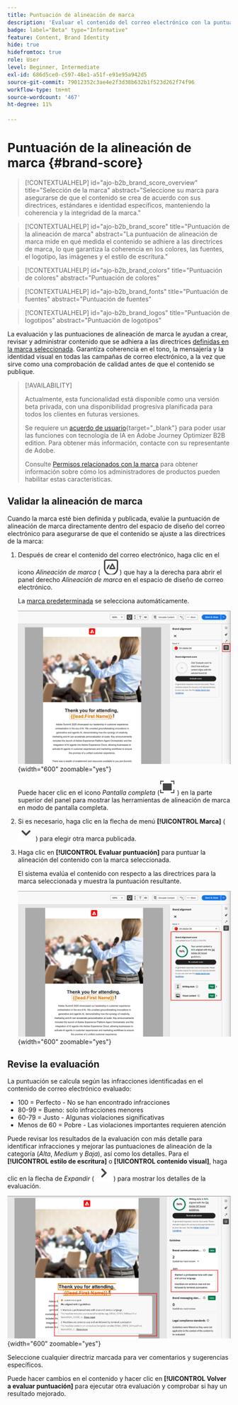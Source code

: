 ```yaml
---
title: Puntuación de alineación de marca
description: 'Evaluar el contenido del correo electrónico con la puntuación de alineación de marca: valide los colores, las fuentes, los logotipos y el estilo de escritura en las directrices de marca en Journey Optimizer B2B edition.'
badge: label="Beta" type="Informative"
feature: Content, Brand Identity
hide: true
hidefromtoc: true
role: User
level: Beginner, Intermediate
exl-id: 686d5ce0-c597-48e1-a51f-e91e95a942d5
source-git-commit: 79012352c3ae4e2f3d38b632b1f523d262f74f96
workflow-type: tm+mt
source-wordcount: '467'
ht-degree: 11%

---
```


# Puntuación de la alineación de marca {#brand-score}

>[!CONTEXTUALHELP]
>id="ajo-b2b_brand_score_overview"
>title="Selección de la marca"
>abstract="Seleccione su marca para asegurarse de que el contenido se crea de acuerdo con sus directrices, estándares e identidad específicos, manteniendo la coherencia y la integridad de la marca."

>[!CONTEXTUALHELP]
>id="ajo-b2b_brand_score"
>title="Puntuación de la alineación de marca"
>abstract="La puntuación de alineación de marca mide en qué medida el contenido se adhiere a las directrices de marca, lo que garantiza la coherencia en los colores, las fuentes, el logotipo, las imágenes y el estilo de escritura."

>[!CONTEXTUALHELP]
>id="ajo-b2b_brand_colors"
>title="Puntuación de colores"
>abstract="Puntuación de colores"

>[!CONTEXTUALHELP]
>id="ajo-b2b_brand_fonts"
>title="Puntuación de fuentes"
>abstract="Puntuación de fuentes"

>[!CONTEXTUALHELP]
>id="ajo-b2b_brand_logos"
>title="Puntuación de logotipos"
>abstract="Puntuación de logotipos"

La evaluación y las puntuaciones de alineación de marca le ayudan a crear, revisar y administrar contenido que se adhiera a las directrices [definidas en la marca seleccionada](./brands-manage-create.md#brand-definitions). Garantiza coherencia en el tono, la mensajería y la identidad visual en todas las campañas de correo electrónico, a la vez que sirve como una comprobación de calidad antes de que el contenido se publique.

>[!AVAILABILITY]
>
>Actualmente, esta funcionalidad está disponible como una versión beta privada, con una disponibilidad progresiva planificada para todos los clientes en futuras versiones.
>
>Se requiere un [acuerdo de usuario](https://www.adobe.com/legal/licenses-terms/adobe-dx-gen-ai-user-guidelines.html){target="_blank"} para poder usar las funciones con tecnología de IA en Adobe Journey Optimizer B2B edition. Para obtener más información, contacte con su representante de Adobe.
>
>Consulte [Permisos relacionados con la marca](./brands-overview.md#brand-related-permissions) para obtener información sobre cómo los administradores de productos pueden habilitar estas características.

## Validar la alineación de marca

Cuando la marca esté bien definida y publicada, evalúe la puntuación de alineación de marca directamente dentro del espacio de diseño del correo electrónico para asegurarse de que el contenido se ajuste a las directrices de la marca:

1. Después de crear el contenido del correo electrónico, haga clic en el icono _Alineación de marca_ ( ![icono de alineación de marca](../assets/do-not-localize/icon-brand-compliance.svg) ) que hay a la derecha para abrir el panel derecho _Alineación de marca_ en el espacio de diseño de correo electrónico.

   La [marca predeterminada](./brands-manage-create.md#default-brand) se selecciona automáticamente.

   ![Acceder a las herramientas de alineación de marca](./assets/brands-alignment-sidebar.png){width="600" zoomable="yes"}

   Puede hacer clic en el icono _Pantalla completa_ (![icono de pantalla completa](../assets/do-not-localize/icon-full-screen.svg) ) en la parte superior del panel para mostrar las herramientas de alineación de marca en modo de pantalla completa.

1. Si es necesario, haga clic en la flecha de menú **[!UICONTROL Marca]** ( ![Flecha abajo](../assets/do-not-localize/icon-down-menu.svg) ) para elegir otra marca publicada.

1. Haga clic en **[!UICONTROL Evaluar puntuación]** para puntuar la alineación del contenido con la marca seleccionada.

   El sistema evalúa el contenido con respecto a las directrices para la marca seleccionada y muestra la puntuación resultante.

   ![Puntuación de evaluación de alineación de marca](./assets/brands-alignment-evaluation.png){width="600" zoomable="yes"}

## Revise la evaluación

La puntuación se calcula según las infracciones identificadas en el contenido de correo electrónico evaluado:

* 100 = Perfecto - No se han encontrado infracciones
* 80-99 = Bueno: solo infracciones menores
* 60-79 = Justo - Algunas violaciones significativas
* Menos de 60 = Pobre - Las violaciones importantes requieren atención

Puede revisar los resultados de la evaluación con más detalle para identificar infracciones y mejorar las puntuaciones de alineación de la categoría (_Alta_, _Medium_ y _Baja_), así como los detalles. Para el **[!UICONTROL estilo de escritura]** o **[!UICONTROL contenido visual]**, haga clic en la flecha de _Expandir_ ( ![Expandir flecha](../assets/do-not-localize/icon-expand-right.svg) ) para mostrar los detalles de la evaluación.

![Detalles de evaluación de alineación de marca](./assets/brands-alignment-evaluation-details.png){width="600" zoomable="yes"}

Seleccione cualquier directriz marcada para ver comentarios y sugerencias específicos.

Puede hacer cambios en el contenido y hacer clic en **[!UICONTROL Volver a evaluar puntuación]** para ejecutar otra evaluación y comprobar si hay un resultado mejorado.
